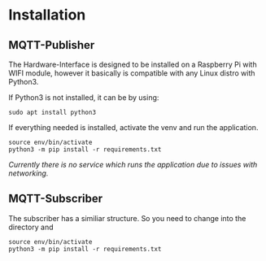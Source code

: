 # Installation

## MQTT-Publisher

The Hardware-Interface is designed to be installed on a Raspberry Pi with WIFI module, however it basically is compatible with any Linux distro with Python3.

If Python3 is not installed, it can be by using:

```
sudo apt install python3
```

If everything needed is installed, activate the venv and run the application.

```
source env/bin/activate
python3 -m pip install -r requirements.txt
```

*Currently there is no service which runs the application due to issues with networking.*

## MQTT-Subscriber

The subscriber has a similiar structure. So you need to change into the directory and

```
source env/bin/activate
python3 -m pip install -r requirements.txt
```
